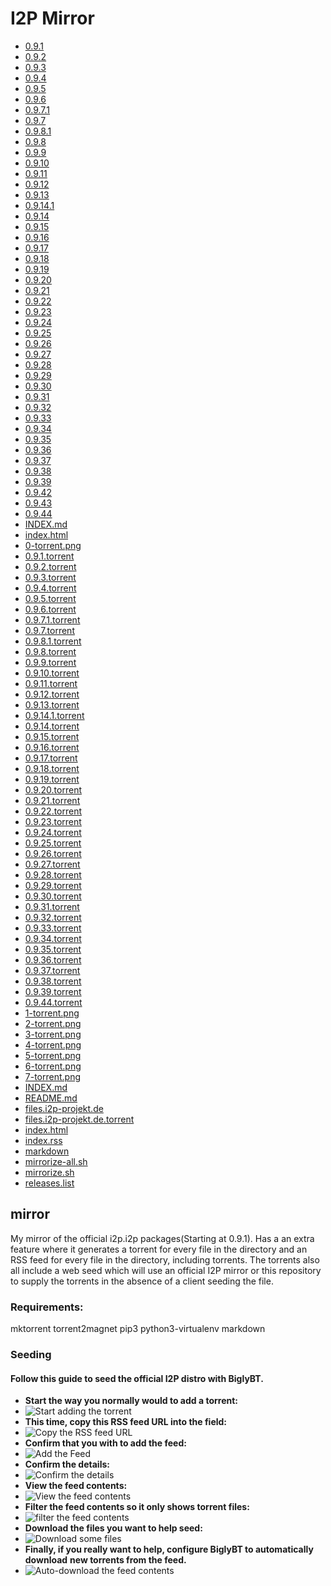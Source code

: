 I2P Mirror
==========

 - [0.9.1](/mirror/files.i2p-projekt.de/0.9.1)
 - [0.9.2](/mirror/files.i2p-projekt.de/0.9.2)
 - [0.9.3](/mirror/files.i2p-projekt.de/0.9.3)
 - [0.9.4](/mirror/files.i2p-projekt.de/0.9.4)
 - [0.9.5](/mirror/files.i2p-projekt.de/0.9.5)
 - [0.9.6](/mirror/files.i2p-projekt.de/0.9.6)
 - [0.9.7.1](/mirror/files.i2p-projekt.de/0.9.7.1)
 - [0.9.7](/mirror/files.i2p-projekt.de/0.9.7)
 - [0.9.8.1](/mirror/files.i2p-projekt.de/0.9.8.1)
 - [0.9.8](/mirror/files.i2p-projekt.de/0.9.8)
 - [0.9.9](/mirror/files.i2p-projekt.de/0.9.9)
 - [0.9.10](/mirror/files.i2p-projekt.de/0.9.10)
 - [0.9.11](/mirror/files.i2p-projekt.de/0.9.11)
 - [0.9.12](/mirror/files.i2p-projekt.de/0.9.12)
 - [0.9.13](/mirror/files.i2p-projekt.de/0.9.13)
 - [0.9.14.1](/mirror/files.i2p-projekt.de/0.9.14.1)
 - [0.9.14](/mirror/files.i2p-projekt.de/0.9.14)
 - [0.9.15](/mirror/files.i2p-projekt.de/0.9.15)
 - [0.9.16](/mirror/files.i2p-projekt.de/0.9.16)
 - [0.9.17](/mirror/files.i2p-projekt.de/0.9.17)
 - [0.9.18](/mirror/files.i2p-projekt.de/0.9.18)
 - [0.9.19](/mirror/files.i2p-projekt.de/0.9.19)
 - [0.9.20](/mirror/files.i2p-projekt.de/0.9.20)
 - [0.9.21](/mirror/files.i2p-projekt.de/0.9.21)
 - [0.9.22](/mirror/files.i2p-projekt.de/0.9.22)
 - [0.9.23](/mirror/files.i2p-projekt.de/0.9.23)
 - [0.9.24](/mirror/files.i2p-projekt.de/0.9.24)
 - [0.9.25](/mirror/files.i2p-projekt.de/0.9.25)
 - [0.9.26](/mirror/files.i2p-projekt.de/0.9.26)
 - [0.9.27](/mirror/files.i2p-projekt.de/0.9.27)
 - [0.9.28](/mirror/files.i2p-projekt.de/0.9.28)
 - [0.9.29](/mirror/files.i2p-projekt.de/0.9.29)
 - [0.9.30](/mirror/files.i2p-projekt.de/0.9.30)
 - [0.9.31](/mirror/files.i2p-projekt.de/0.9.31)
 - [0.9.32](/mirror/files.i2p-projekt.de/0.9.32)
 - [0.9.33](/mirror/files.i2p-projekt.de/0.9.33)
 - [0.9.34](/mirror/files.i2p-projekt.de/0.9.34)
 - [0.9.35](/mirror/files.i2p-projekt.de/0.9.35)
 - [0.9.36](/mirror/files.i2p-projekt.de/0.9.36)
 - [0.9.37](/mirror/files.i2p-projekt.de/0.9.37)
 - [0.9.38](/mirror/files.i2p-projekt.de/0.9.38)
 - [0.9.39](/mirror/files.i2p-projekt.de/0.9.39)
 - [0.9.42](/mirror/files.i2p-projekt.de/0.9.42)
 - [0.9.43](/mirror/files.i2p-projekt.de/0.9.43)
 - [0.9.44](/mirror/files.i2p-projekt.de/0.9.44)
 - [INDEX.md](/mirror/files.i2p-projekt.de/INDEX.md)
 - [index.html](/mirror/files.i2p-projekt.de/index.html)
 - [0-torrent.png](/mirror/0-torrent.png)
 - [0.9.1.torrent](/mirror/0.9.1.torrent)
 - [0.9.2.torrent](/mirror/0.9.2.torrent)
 - [0.9.3.torrent](/mirror/0.9.3.torrent)
 - [0.9.4.torrent](/mirror/0.9.4.torrent)
 - [0.9.5.torrent](/mirror/0.9.5.torrent)
 - [0.9.6.torrent](/mirror/0.9.6.torrent)
 - [0.9.7.1.torrent](/mirror/0.9.7.1.torrent)
 - [0.9.7.torrent](/mirror/0.9.7.torrent)
 - [0.9.8.1.torrent](/mirror/0.9.8.1.torrent)
 - [0.9.8.torrent](/mirror/0.9.8.torrent)
 - [0.9.9.torrent](/mirror/0.9.9.torrent)
 - [0.9.10.torrent](/mirror/0.9.10.torrent)
 - [0.9.11.torrent](/mirror/0.9.11.torrent)
 - [0.9.12.torrent](/mirror/0.9.12.torrent)
 - [0.9.13.torrent](/mirror/0.9.13.torrent)
 - [0.9.14.1.torrent](/mirror/0.9.14.1.torrent)
 - [0.9.14.torrent](/mirror/0.9.14.torrent)
 - [0.9.15.torrent](/mirror/0.9.15.torrent)
 - [0.9.16.torrent](/mirror/0.9.16.torrent)
 - [0.9.17.torrent](/mirror/0.9.17.torrent)
 - [0.9.18.torrent](/mirror/0.9.18.torrent)
 - [0.9.19.torrent](/mirror/0.9.19.torrent)
 - [0.9.20.torrent](/mirror/0.9.20.torrent)
 - [0.9.21.torrent](/mirror/0.9.21.torrent)
 - [0.9.22.torrent](/mirror/0.9.22.torrent)
 - [0.9.23.torrent](/mirror/0.9.23.torrent)
 - [0.9.24.torrent](/mirror/0.9.24.torrent)
 - [0.9.25.torrent](/mirror/0.9.25.torrent)
 - [0.9.26.torrent](/mirror/0.9.26.torrent)
 - [0.9.27.torrent](/mirror/0.9.27.torrent)
 - [0.9.28.torrent](/mirror/0.9.28.torrent)
 - [0.9.29.torrent](/mirror/0.9.29.torrent)
 - [0.9.30.torrent](/mirror/0.9.30.torrent)
 - [0.9.31.torrent](/mirror/0.9.31.torrent)
 - [0.9.32.torrent](/mirror/0.9.32.torrent)
 - [0.9.33.torrent](/mirror/0.9.33.torrent)
 - [0.9.34.torrent](/mirror/0.9.34.torrent)
 - [0.9.35.torrent](/mirror/0.9.35.torrent)
 - [0.9.36.torrent](/mirror/0.9.36.torrent)
 - [0.9.37.torrent](/mirror/0.9.37.torrent)
 - [0.9.38.torrent](/mirror/0.9.38.torrent)
 - [0.9.39.torrent](/mirror/0.9.39.torrent)
 - [0.9.44.torrent](/mirror/0.9.44.torrent)
 - [1-torrent.png](/mirror/1-torrent.png)
 - [2-torrent.png](/mirror/2-torrent.png)
 - [3-torrent.png](/mirror/3-torrent.png)
 - [4-torrent.png](/mirror/4-torrent.png)
 - [5-torrent.png](/mirror/5-torrent.png)
 - [6-torrent.png](/mirror/6-torrent.png)
 - [7-torrent.png](/mirror/7-torrent.png)
 - [INDEX.md](/mirror/INDEX.md)
 - [README.md](/mirror/README.md)
 - [files.i2p-projekt.de](/mirror/files.i2p-projekt.de)
 - [files.i2p-projekt.de.torrent](/mirror/files.i2p-projekt.de.torrent)
 - [index.html](/mirror/index.html)
 - [index.rss](/mirror/index.rss)
 - [markdown](/mirror/markdown)
 - [mirrorize-all.sh](/mirror/mirrorize-all.sh)
 - [mirrorize.sh](/mirror/mirrorize.sh)
 - [releases.list](/mirror/releases.list)

mirror
------


My mirror of the official i2p.i2p packages(Starting at 0.9.1). Has a an extra
feature where it generates a torrent for every file in the directory and an RSS
feed for every file in the directory, including torrents. The torrents also
all include a web seed which will use an official I2P mirror or this repository
to supply the torrents in the absence of a client seeding the file.

### Requirements:

mktorrent
torrent2magnet
pip3
python3-virtualenv
markdown

### Seeding

#### Follow this guide to seed the official I2P distro with BiglyBT.

- **Start the way you normally would to add a torrent:**
 - ![Start adding the torrent](0-torrent.png)
- **This time, copy this RSS feed URL into the field:**
 - ![Copy the RSS feed URL](1-torrent.png)
- **Confirm that you with to add the feed:**
 - ![Add the Feed](2-torrent.png)
- **Confirm the details:**
 - ![Confirm the details](3-torrent.png)
- **View the feed contents:**
 - ![View the feed contents](4-torrent.png)
- **Filter the feed contents so it only shows torrent files:**
 - ![filter the feed contents](5-torrent.png)
- **Download the files you want to help seed:**
 - ![Download some files](6-torrent.png)
- **Finally, if you really want to help, configure BiglyBT to automatically download**
  **new torrents from the feed.**
 - ![Auto-download the feed contents](7-torrent.png)